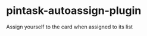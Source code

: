 pintask-autoassign-plugin
=========================

Assign yourself to the card when assigned to its list
